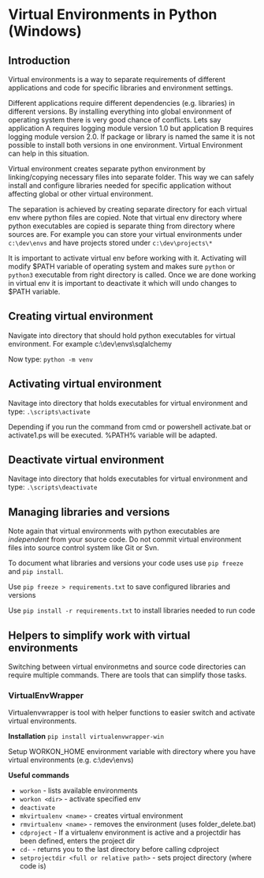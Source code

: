 # Virtual Environments in Python (Windows)

## Introduction
Virtual environments is a way to separate requirements of different applications and code for specific libraries and environment settings.

Different applications require different dependencies (e.g. libraries) in different versions. By installing everything into global environment of operating system there is very good chance of conflicts. Lets say application A requires logging module version 1.0 but application B requires logging module version 2.0. If package or library is named the same it is not possible to install both versions in one environment. Virtual Environment can help in this situation.

Virtual environment creates separate python environment by linking/copying necessary files into separate folder. This way we can safely install and configure libraries needed for specific application without affecting global or other virtual environment. 

The separation is achieved by creating separate directory for each virtual env where python files are copied. Note that virtual env directory where python executables are copied is separate thing from directory where sources are. 
For example you can store your virtual environments under `c:\dev\envs` and have projects stored under `c:\dev\projects\*`

It is important to activate virtual env before working with it. Activating will modify $PATH variable of operating system and makes sure `python` or `python3` executable from right directory is called. Once we are done working in virtual env it is important to deactivate it which will undo changes to $PATH variable.

## Creating virtual environment
Navigate into directory that should hold python executables for virtual environment.
For example c:\dev\envs\sqlalchemy

Now type:
`python -m venv`

## Activating virtual environment
Navitage into directory that holds executables for virtual environment and type:
`.\scripts\activate`

Depending if you run the command from cmd or powershell activate.bat or activate1.ps will be executed.
%PATH% variable will be adapted.

## Deactivate virtual environment
Navitage into directory that holds executables for virtual environment and type:
`.\scripts\deactivate`

## Managing libraries and versions
Note again that virtual environments with python executables are *independent* from your source code. Do not commit virtual environment files into source control system like Git or Svn.

To document what libraries and versions your code uses use `pip freeze` and `pip install`.

Use `pip freeze > requirements.txt` to save configured libraries and versions

Use `pip install -r requirements.txt` to install libraries needed to run code

## Helpers to simplify work with virtual environments
Switching between virtual environmetns and source code directories can require multiple commands. 
There are tools that can simplify those tasks.

### VirtualEnvWrapper
Virtualenvwrapper is tool with helper functions to easier switch and activate virtual environments.

**Installation**
`pip install virtualenvwrapper-win`

Setup WORKON_HOME environment variable with directory where you have virtual environments (e.g. c:\dev\envs)

**Useful commands**
 - `workon` - lists available environments
 - `workon <dir>` - activate specified env
 - `deactivate`
 - `mkvirtualenv <name>` - creates virtual environment
 - `rmvirtualenv <name>` - removes the environment (uses folder_delete.bat)
 - `cdproject` - If a virtualenv environment is active and a projectdir has been defined, enters the project dir
 - `cd-` - returns you to the last directory before calling cdproject
 - `setprojectdir <full or relative path>` - sets project directory (where code is)


